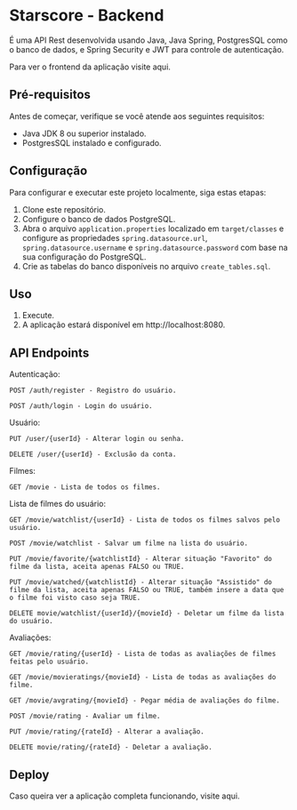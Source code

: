 # Starscore - Backend

É uma API Rest desenvolvida usando Java, Java Spring, PostgresSQL como o banco de dados, e Spring Security e JWT para controle de autenticação.

Para ver o frontend da aplicação visite aqui.

## Pré-requisitos

Antes de começar, verifique se você atende aos seguintes requisitos:
- Java JDK 8 ou superior instalado.
- PostgresSQL instalado e configurado.

## Configuração

Para configurar e executar este projeto localmente, siga estas etapas:

1. Clone este repositório.
2. Configure o banco de dados PostgreSQL.
3. Abra o arquivo `application.properties` localizado em `target/classes` e configure as propriedades `spring.datasource.url`, `spring.datasource.username` e `spring.datasource.password` com base na sua configuração do PostgreSQL.
4. Crie as tabelas do banco disponíveis no arquivo `create_tables.sql`.

## Uso

1. Execute.
2. A aplicação estará disponível em <a>http://localhost:8080</a>.

## API Endpoints
Autenticação:
```
POST /auth/register - Registro do usuário.

POST /auth/login - Login do usuário.
```

Usuário:
```
PUT /user/{userId} - Alterar login ou senha.

DELETE /user/{userId} - Exclusão da conta.
```

Filmes:
```
GET /movie - Lista de todos os filmes.
```

Lista de filmes do usuário:
```
GET /movie/watchlist/{userId} - Lista de todos os filmes salvos pelo usuário.

POST /movie/watchlist - Salvar um filme na lista do usuário.

PUT /movie/favorite/{watchlistId} - Alterar situação "Favorito" do filme da lista, aceita apenas FALSO ou TRUE.

PUT /movie/watched/{watchlistId} - Alterar situação "Assistido" do filme da lista, aceita apenas FALSO ou TRUE, também insere a data que o filme foi visto caso seja TRUE.

DELETE movie/watchlist/{userId}/{movieId} - Deletar um filme da lista do usuário.
```

Avaliações:
```
GET /movie/rating/{userId} - Lista de todas as avaliações de filmes feitas pelo usuário.

GET /movie/movieratings/{movieId} - Lista de todas as avaliações do filme.

GET /movie/avgrating/{movieId} - Pegar média de avaliações do filme.

POST /movie/rating - Avaliar um filme.

PUT /movie/rating/{rateId} - Alterar a avaliação.

DELETE movie/rating/{rateId} - Deletar a avaliação.
```

## Deploy

Caso queira ver a aplicação completa funcionando, visite <a>aqui</a>.

